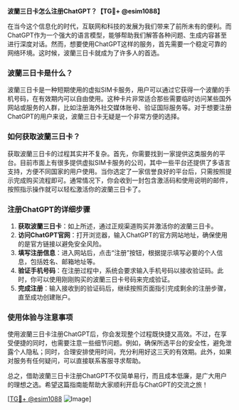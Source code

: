 **波蘭三日卡怎么注册ChatGPT？【TG💪+ @esim1088】**

在当今这个信息化的时代，互联网和科技的发展为我们带来了前所未有的便利。而ChatGPT作为一个强大的语言模型，能够帮助我们解答各种问题、生成内容甚至进行深度对话。然而，想要使用ChatGPT这样的服务，首先需要一个稳定可靠的网络环境。这时候，波蘭三日卡就成为了许多人的首选。

### 波蘭三日卡是什么？

波蘭三日卡是一种短期使用的虚拟SIM卡服务，用户可以通过它获得一个波蘭的手机号码，在有效期内可以自由使用。这种卡片非常适合那些需要临时访问某些国外网站或服务的人群，比如注册海外社交媒体账号、验证国际服务等。对于想要注册ChatGPT的用户来说，波蘭三日卡无疑是一个非常方便的选择。

### 如何获取波蘭三日卡？

获取波蘭三日卡的过程其实并不复杂。首先，你需要找到一家提供这类服务的平台。目前市面上有很多提供虚拟SIM卡服务的公司，其中一些平台还提供了多语言支持，方便不同国家的用户使用。当你选定了一家信誉良好的平台后，只需按照提示完成购买流程即可。通常情况下，你会收到一封包含激活码和使用说明的邮件，按照指示操作就可以轻松激活你的波蘭三日卡了。

### 注册ChatGPT的详细步骤

1. **获取波蘭三日卡**：如上所述，通过正规渠道购买并激活你的波蘭三日卡。
2. **访问ChatGPT官网**：打开浏览器，输入ChatGPT的官方网站地址，确保使用的是官方链接以避免安全风险。
3. **填写注册信息**：进入网站后，点击“注册”按钮，根据提示填写必要的个人信息，包括姓名、邮箱地址等。
4. **验证手机号码**：在注册过程中，系统会要求输入手机号码以接收验证码。此时，你可以使用刚刚购买的波蘭三日卡号码来完成验证。
5. **完成注册**：输入接收到的验证码后，继续按照页面指引完成剩余的注册步骤，直至成功创建账户。

### 使用体验与注意事项

使用波蘭三日卡注册ChatGPT后，你会发现整个过程既快捷又高效。不过，在享受便捷的同时，也需要注意一些细节问题。例如，确保所选平台的安全性，避免泄露个人隐私；同时，合理安排使用时间，充分利用好这三天的有效期。此外，如果对服务有任何疑问，可以直接联系客服寻求帮助。

总之，借助波蘭三日卡注册ChatGPT不仅简单易行，而且成本低廉，是广大用户的理想之选。希望这篇指南能帮助大家顺利开启与ChatGPT的交流之旅！

[[TG💪+ @esim1088](https://t.me/s/esim1088) ![Image](https://i.postimg.cc/4NQfJmqS/Snipaste-2025-05-13-00-14-12.png)]